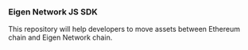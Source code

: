 ### Eigen Network JS SDK
This repository will help developers to move assets between Ethereum chain and Eigen Network chain.